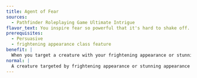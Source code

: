 ```yaml
---
title: Agent of Fear
sources:
  - Pathfinder Roleplaying Game Ultimate Intrigue
flavor_text: You inspire fear so powerful that it's hard to shake off.
prerequisites:
  - Persuasive
  - frightening appearance class feature
benefit: |
  When you target a creature with your frightening appearance or stunning appearance class feature, it does not become immune to the effects of those features for 24 hours, but does gain a +2 bonus on the saving throws against those class features for 24 hours. This bonus stacks with itself if you use those abilities against the same creature multiple times in the same 24- hour period. Because these abilities alert the creature to your presence, you still can't use them on the creature again until after the end of that specific combat.
normal: |
  A creature targeted by frightening appearance or stunning appearance becomes immune to the feature's effect for 24 hours.
---
```


